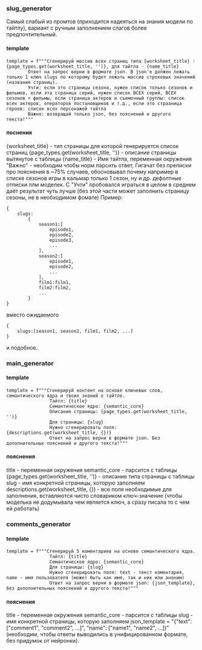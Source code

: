 ### slug_generator

Самый слабый из промтов (приходится надеяться на знания модели по тайтлу), вариант с ручным заполнением слагов более предпочтительный.

#### template
```
template = f"""Сгенерируй массив всех страниц типа {worksheet_title} : {page_types.get(worksheet_title, '')}, для тайтла - {name_title} 
        Ответ на запрос верни в формате json. В json'e должен лежать только 1 ключ slugs по которому будет лежать массив строковых значений (название страниц).
        Учти: если это страницы сезона, нужен список только сезонов и фильмов, если эта страница серий, нужен список ВСЕХ серий, ВСЕХ сезонов + фильмы, если страница актеров и съемочный группы: список всех актеров, операторов постановщиков и т.д., если это страаница героев: список всех персонажей тайтла
        Важно: возвращай только json, без пояснений и другого текста!"""
```


#### поснения

{worksheet_title} - тип страницы для которой генерируется список страниц
{page_types.get(worksheet_title, '')} - описание страницы вытянутое с таблицы
{name_title} - Имя тайтла, переменная окружения 
"Важно" - необходим чтобы норм парсить ответ, Гигачат без преписки про пояснения в ~75% случаев, обосновывал почему например в списке сезонов игры в кальмар только 1 сезон, ну и др. дефолтные отписки ллм моделек.
С "Учти" пробовался играться в целом в среднем даёт результат чуть лучше (без этой части может заполнить страницу сезоны, не в необходимом фомате) Пример: 
```
{
    slugs:
        {
            season1:[
                episode1,
                episode2,
                episode3,
                ...
            ],
            season2:[
                episode1,
                episode2,
                ...
            ],
            film1:film1,
            film2:film2,
            ...
        }
}
```
вместо ожидаемого 
```
{
    slugs:[season1, season2, film1, film2, ...]
}
```
и подобное.


### main_generator


#### template
```
template = f"""Сгенерируй контент на основе ключевых слов, семантического ядра и твоих знаний о тайтле. 
                Тайтл: {title}
                Cемантическое ядро: {semantic_core}
                Описание страницы: {page_types.get(worksheet_title, '')}
                Для страницы: {slug}
                Нужно сгенерировать поля: {descriptions.get(worksheet_title, {})}
                Ответ на запрос верни в формате json. Без дополнительных пояснений и другого текста!"""
```

#### пояснения
title - переменная окружения
semantic_core - парсится с таблицы
{page_types.get(worksheet_title, '')} - описание типа страницы с таблицы
slug - имя конкретной страницы, которую заполняем
descriptions.get(worksheet_title, {}) - все поля необходимые для заполнения, вставляются чисто словариком ключ-значение (чтобы моделька не додумывала чем является ключ, а сразу писала то с чем ей работать)




### comments_generator


#### template 
```
template = f"""Сгенерируй 5 коментариев на основе семантического ядра. 
                Тайтл: {title}
                Cемантическое ядро: {semantic_core}
                Для страницы: {slug}
                Нужно сгенерировать поля: text - текст коментария, name - имя пользователя (может быть как имя, так и ник или аноним)
                Ответ на запрос верни в формате json: {json_template}, без дополнительных пояснений и другого текста!"""
```


#### пояснения

title - переменная окружения
semantic_core - парсится с таблицы
slug - имя конкретной страницы, которую заполняем
json_template = "{\"text\": [\"comment1\", \"comment2\", ...]\", \"name\": [\"name1\", \"name2\", ...]}" (необходим, чтобы ответы выводились в унифицированном формате, без придумок от нейронки).
